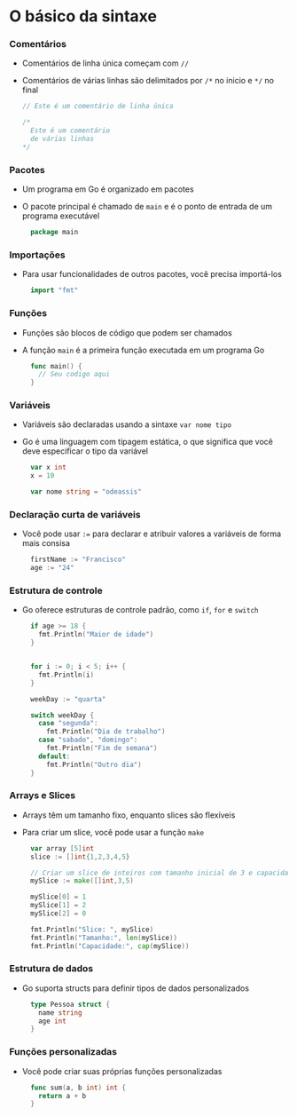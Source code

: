 # O básico da sintaxe

### Comentários

- Comentários de linha única começam com `//`
- Comentários de várias linhas são delimitados por `/*` no inicio e `*/` no final

  ```go
  // Este é um comentário de linha única

  /*
    Este é um comentário
    de várias linhas
  */
  ```

### Pacotes

- Um programa em Go é organizado em pacotes
- O pacote principal é chamado de `main` e é o ponto de entrada de um programa executável

  ```go
    package main
  ```

### Importações

- Para usar funcionalidades de outros pacotes, você precisa importá-los

  ```go
    import "fmt"
  ```

### Funções

- Funções são blocos de código que podem ser chamados
- A função `main` é a primeira função executada em um programa Go

  ```go
    func main() {
      // Seu codigo aqui
    }
  ```

### Variáveis

- Variáveis são declaradas usando a sintaxe `var nome tipo`
- Go é uma linguagem com tipagem estática, o que significa que você deve especificar o tipo da variável

  ```go
    var x int
    x = 10

    var nome string = "odeassis"
  ```

### Declaração curta de variáveis

- Você pode usar `:=` para declarar e atribuir valores a variáveis de forma mais consisa

  ```go
    firstName := "Francisco"
    age := "24"
  ```

### Estrutura de controle

- Go oferece estruturas de controle padrão, como `if`, `for` e `switch`

  ```go
    if age >= 18 {
      fmt.Println("Maior de idade")
    }


    for i := 0; i < 5; i++ {
      fmt.Println(i)
    }

    weekDay := "quarta"

    switch weekDay {
      case "segunda":
        fmt.Println("Dia de trabalho")
      case "sabado", "domingo":
        fmt.Println("Fim de semana")
      default:
        fmt.Println("Outro dia")
    }
  ```

### Arrays e Slices

- Arrays têm um tamanho fixo, enquanto slices são flexíveis
- Para criar um slice, você pode usar a função `make`

  ```go
    var array [5]int
    slice := []int{1,2,3,4,5}

    // Criar um slice de inteiros com tamanho inicial de 3 e capacidade de 5
    mySlice := make([]int,3,5)

    mySlice[0] = 1
    mySlice[1] = 2
    mySlice[2] = 0

    fmt.Println("Slice: ", mySlice)
    fmt.Println("Tamanho:", len(mySlice))
    fmt.Println("Capacidade:", cap(mySlice))
  ```

### Estrutura de dados

- Go suporta structs para definir tipos de dados personalizados

  ```go
    type Pessoa struct {
      name string
      age int
    }
  ```

### Funções personalizadas

- Você pode criar suas próprias funções personalizadas

  ```go
    func sum(a, b int) int {
      return a + b
    }
  ```
